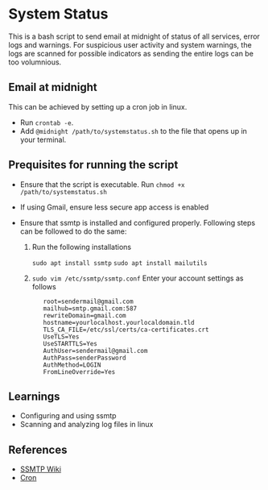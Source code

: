 # System Status
This is a bash script to send email at midnight of 
status of all services, error logs and warnings. For suspicious user activity and system warnings, the logs are scanned for possible indicators as sending the entire logs can be too volumnious.

## Email at midnight
This can be achieved by setting up a cron job in linux.
- Run `crontab -e`.
- Add `@midnight /path/to/systemstatus.sh` to the file that opens up in your terminal.

## Prequisites for running the script
- Ensure that the script is executable. Run `chmod +x /path/to/systemstatus.sh`
- If using Gmail, ensure less secure app access is enabled
- Ensure that ssmtp is installed and configured properly. Following steps can be followed to do the same:
  
  1. Run the following installations
   
      `sudo apt install ssmtp`
      `sudo apt install mailutils`
  2. `sudo vim /etc/ssmtp/ssmtp.conf`
    Enter your account settings as follows

            root=sendermail@gmail.com
            mailhub=smtp.gmail.com:587
            rewriteDomain=gmail.com
            hostname=yourlocalhost.yourlocaldomain.tld
            TLS_CA_FILE=/etc/ssl/certs/ca-certificates.crt
            UseTLS=Yes
            UseSTARTTLS=Yes
            AuthUser=sendermail@gmail.com
            AuthPass=senderPassword
            AuthMethod=LOGIN
            FromLineOverride=Yes


## Learnings
- Configuring and using ssmtp
- Scanning and analyzing log files in linux

## References
- [SSMTP Wiki](https://wiki.archlinux.org/index.php?title=SSMTP)
- [Cron ](https://help.ubuntu.com/community/CronHowto)